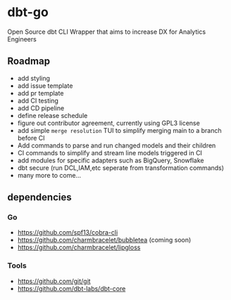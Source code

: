 # dbt-go
Open Source dbt CLI Wrapper that aims to increase DX for Analytics Engineers

## Roadmap

- add styling
- add issue template
- add pr template
- add CI testing
- add CD pipeline
- define release schedule
- figure out contributor agreement, currently using GPL3 license
- add simple `merge resolution` TUI to simplify merging main to a branch before CI
- Add commands to parse and run changed models and their children
- CI commands to simplify and stream line models triggered in CI
- add modules for specific adapters such as BigQuery, Snowflake
- dbt secure (run DCL,IAM,etc seperate from transformation commands)
- many more to come...


## dependencies

### Go
 - https://github.com/spf13/cobra-cli
 - https://github.com/charmbracelet/bubbletea (coming soon)
 - https://github.com/charmbracelet/lipgloss

### Tools
 - https://github.com/git/git
 - https://github.com/dbt-labs/dbt-core
